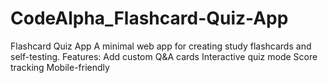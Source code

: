 # CodeAlpha_Flashcard-Quiz-App
Flashcard Quiz App A minimal web app for creating study flashcards and self-testing. Features:  Add custom Q&amp;A cards  Interactive quiz mode  Score tracking  Mobile-friendly
